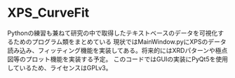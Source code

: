 # XPS_CurveFit
Pythonの練習も兼ねて研究の中で取得したテキストベースのデータを可視化するためのプログラム類をまとめている
現状ではMainWindow.pyにXPSのデータ読み込み、フィッティング機能を実装してある。将来的にはXRDパターンや極点図等のプロット機能を実装する予定。
このコードではGUIの実装にPyQt5を使用しているため、ライセンスはGPLv3。
